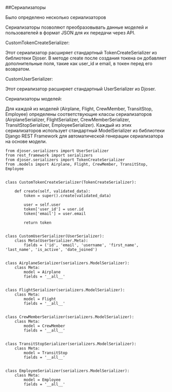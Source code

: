 ##Сериализаторы

Было определено несколько сериализаторов

Сериализаторы позволяют преобразовывать данные моделей и пользователей в формат JSON для их передачи через API.

CustomTokenCreateSerializer:

Этот сериализатор расширяет стандартный TokenCreateSerializer из библиотеки Djoser.
В методе create после создания токена он добавляет дополнительные поля, такие как user_id и email, в токен перед его возвратом.

CustomUserSerializer:

Этот сериализатор расширяет стандартный UserSerializer из Djoser.


Сериализаторы моделей:

Для каждой из моделей (Airplane, Flight, CrewMember, TransitStop, Employee) определены соответствующие классы сериализаторов 
(AirplaneSerializer, FlightSerializer, CrewMemberSerializer, TransitStopSerializer, EmployeeSerializer).
Каждый из этих сериализаторов использует стандартный ModelSerializer из библиотеки Django 
REST Framework для автоматической генерации сериализатора на основе модели.

    from djoser.serializers import UserSerializer
    from rest_framework import serializers
    from djoser.serializers import TokenCreateSerializer
    from .models import Airplane, Flight, CrewMember, TransitStop, Employee
    
    
    class CustomTokenCreateSerializer(TokenCreateSerializer):
    
        def create(self, validated_data):
            token = super().create(validated_data)
    
            user = self.user
            token['user_id'] = user.id
            token['email'] = user.email
    
            return token
    
    
    class CustomUserSerializer(UserSerializer):
        class Meta(UserSerializer.Meta):
            fields = ('id', 'email', 'username', 'first_name', 'last_name', 'is_active', 'date_joined')
    
    
    class AirplaneSerializer(serializers.ModelSerializer):
        class Meta:
            model = Airplane
            fields = '__all__'
    
    
    class FlightSerializer(serializers.ModelSerializer):
        class Meta:
            model = Flight
            fields = '__all__'
    
    
    class CrewMemberSerializer(serializers.ModelSerializer):
        class Meta:
            model = CrewMember
            fields = '__all__'
    
    
    class TransitStopSerializer(serializers.ModelSerializer):
        class Meta:
            model = TransitStop
            fields = '__all__'
    
    
    class EmployeeSerializer(serializers.ModelSerializer):
        class Meta:
            model = Employee
            fields = '__all__'
